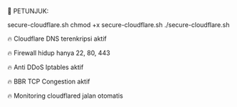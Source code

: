 📢 PETUNJUK:

secure-cloudflare.sh
chmod +x secure-cloudflare.sh
./secure-cloudflare.sh


🔥 Cloudflare DNS terenkripsi aktif

🔥 Firewall hidup hanya 22, 80, 443

🔥 Anti DDoS Iptables aktif

🔥 BBR TCP Congestion aktif

🔥 Monitoring cloudflared jalan otomatis